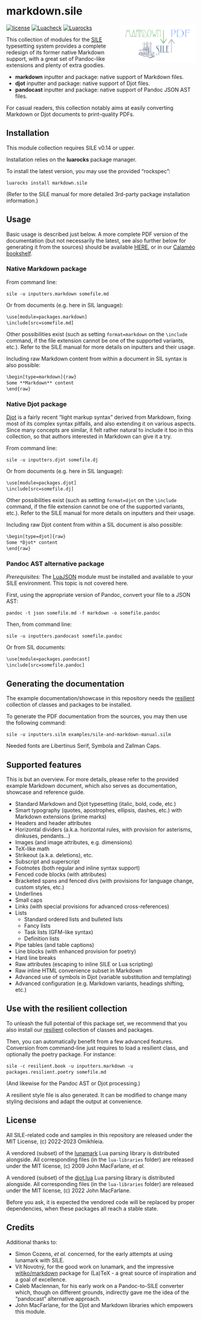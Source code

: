 # markdown.sile
<img align="right" width="40%" src="examples/markdown-sile-logo.png">

[![license](https://img.shields.io/github/license/Omikhleia/markdown.sile?label=License)](LICENSE)
[![Luacheck](https://img.shields.io/github/actions/workflow/status/Omikhleia/markdown.sile/luacheck.yml?branch=main&label=Luacheck&logo=Lua)](https://github.com/Omikhleia/markdown.sile/actions?workflow=Luacheck)
[![Luarocks](https://img.shields.io/luarocks/v/Omikhleia/markdown.sile?label=Luarocks&logo=Lua)](https://luarocks.org/modules/Omikhleia/markdown.sile)

This collection of modules for the [SILE](https://github.com/sile-typesetter/sile) typesetting system provides a complete redesign of its former native Markdown support, with a great set of Pandoc-like extensions and plenty of extra goodies.

- **markdown** inputter and package: native support of Markdown files.
- **djot** inputter and package: native support of Djot files.
- **pandocast** inputter and package: native support of Pandoc JSON AST files.

For casual readers, this collection notably aims at easily converting Markdown or Djot documents to print-quality PDFs.

## Installation

This module collection requires SILE v0.14 or upper.

Installation relies on the **luarocks** package manager.

To install the latest version, you may use the provided “rockspec”:

```shell
luarocks install markdown.sile
```

(Refer to the SILE manual for more detailed 3rd-party package installation information.)

## Usage

Basic usage is described just below. A more complete PDF version of the documentation (but not necessarily the latest, see also further below for generating it from the sources) should be available [HERE](https://drive.google.com/file/d/19VfSMmfBIZwr43U-W842IkSE349wdgZb/view?usp=sharing), or in our [Calaméo bookshelf](https://www.calameo.com/accounts/7349338).

### Native Markdown package

From command line:

```shell
sile -u inputters.markdown somefile.md
```

Or from documents (e.g. here in SIL language):

```
\use[module=packages.markdown]
\include[src=somefile.md]
```

Other possibilities exist (such as setting `format=markdown` on the `\include` command, if the file extension cannot be one of the supported variants, etc.).
Refer to the SILE manual for more details on inputters and their usage.

Including raw Markdown content from within a document in SIL syntax is also possible:

```
\begin[type=markdown]{raw}
Some **Markdown** content
\end{raw}
```

### Native Djot package

[Djot](https://djot.net/) is a fairly recent “light markup syntax” derived from Markdown, fixing most of its complex syntax pitfalls, and also extending it on various aspects.
Since many concepts are similar, it felt rather natural to include it too in this collection, so that authors interested in Markdown can give it a try.

From command line:

```shell
sile -u inputters.djot somefile.dj
```

Or from documents (e.g. here in SIL language):

```
\use[module=packages.djot]
\include[src=somefile.dj]
```

Other possibilities exist (such as setting `format=djot` on the `\include` command, if the file extension cannot be one of the supported variants, etc.).
Refer to the SILE manual for more details on inputters and their usage.

Including raw Djot content from within a SIL document is also possible:

```
\begin[type=djot]{raw}
Some *Djot* content
\end{raw}
```

### Pandoc AST alternative package

_Prerequisites:_ The [LuaJSON](https://github.com/harningt/luajson) module must be installed and available to your SILE environment.
This topic is not covered here.

First, using the appropriate version of Pandoc, convert your file to a JSON AST:

```shell
pandoc -t json somefile.md -f markdown -o somefile.pandoc
```

Then, from command line:

```shell
sile -u inputters.pandocast somefile.pandoc
```

Or from SIL documents:

```
\use[module=packages.pandocast]
\include[src=somefile.pandoc]
```

## Generating the documentation

The example documentation/showcase in this repository needs the [resilient](https://github.com/Omikhleia/resilient.sile) collection of classes and packages to be installed.

To generate the PDF documentation from the sources, you may then use the following command:

```shell
sile -u inputters.silm examples/sile-and-markdown-manual.silm
```

Needed fonts are Libertinus Serif, Symbola and Zallman Caps.

## Supported features

This is but an overview. For more details, please refer to the provided example Markdown document, which also serves as documentation, showcase and reference guide.

- Standard Markdown and Djot typesetting (italic, bold, code, etc.)
- Smart typography (quotes, apostrophes, ellipsis, dashes, etc.) with Markdown extensions (prime marks)
- Headers and header attributes
- Horizontal dividers (a.k.a. horizontal rules, with provision for asterisms, dinkuses, pendants...)
- Images (and image attributes, e.g. dimensions)
- TeX-like math
- Strikeout (a.k.a. deletions), etc.
- Subscript and superscript
- Footnotes (both regular and inline syntax support)
- Fenced code blocks (with attributes)
- Bracketed spans and fenced divs (with provisions for language change, custom styles, etc.)
- Underlines
- Small caps
- Links (with special provisions for advanced cross-references)
- Lists
  - Standard ordered lists and bulleted lists
  - Fancy lists
  - Task lists (GFM-like syntax)
  - Definition lists
- Pipe tables (and table captions)
- Line blocks (with enhanced provision for poetry)
- Hard line breaks
- Raw attributes (escaping to inline SILE or Lua scripting)
- Raw inline HTML convenience subset in Markdown
- Advanced use of symbols in Djot (variable substitution and templating)
- Advanced configuration (e.g. Markdown variants, headings shifting, etc.)

## Use with the resilient collection

To unleash the full potential of this package set, we recommend that
you also install our [resilient](https://github.com/Omikhleia/resilient.sile)
collection of classes and packages.

Then, you can automatically benefit from a few advanced features.
Conversion from command-line just requires to load a resilient class, and optionally
the poetry package. For instance:

```shell
sile -c resilient.book -u inputters.markdown -u packages.resilient.poetry somefile.md
```

(And likewise for the Pandoc AST or Djot processing.)

A resilient style file is also generated. It can be modified to change many styling
decisions and adapt the output at convenience.

## License

All SILE-related code and samples in this repository are released under the MIT License, (c) 2022-2023 Omikhleia.

A vendored (subset) of the [lunamark](https://github.com/jgm/lunamark) Lua parsing library is
distributed alongside. All corresponding files (in the `lua-libraries` folder) are released under
the MIT license, (c) 2009 John MacFarlane, _et al._

A vendored (subset) of the [djot.lua](https://github.com/jgm/djot.lua) Lua parsing library is
distributed alongside. All corresponding files (in the `lua-libraries` folder) are released under
the MIT license, (c) 2022 John MacFarlane.

Before you ask, it is expected the vendored code will be replaced by proper dependencies,
when these packages all reach a stable state.

## Credits

Additional thanks to:

- Simon Cozens, _et al._ concerned, for the early attempts at using lunamark with SILE.
- Vít Novotný, for the good work on lunamark, and the impressive [witiko/markdown](https://github.com/Witiko/markdown) package for (La)TeX - a great source of inspiration and a goal of excellence.
- Caleb Maclennan, for his early work on a Pandoc-to-SILE converter which, though on different grounds, indirectly gave me the idea of the “pandocast” alternative approach.
- John MacFarlane, for the Djot and Markdown libraries which empowers this module.

